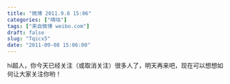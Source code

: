 ```yaml
---
title: "微博 2011.9.8 15:06"
categories: ["嘀咕"]
tags: ["来自微博 weibo.com"]
draft: false
slug: "Tqicx5"
date: "2011-09-08 15:06:00"
---
```


<p>hi超人，你今天已经关注（或取消关注）很多人了，明天再来吧，现在可以想想如何让大家关注你哟！ ​​​​</p>
